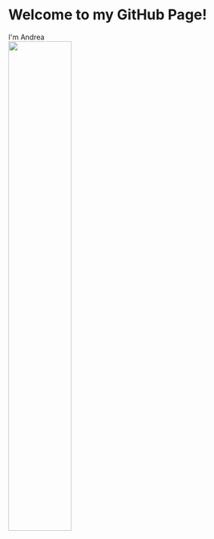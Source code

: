 # Welcome to my GitHub Page! 
<div valign="center">
	I'm Andrea
</div>
<img src="https://github-readme-stats.vercel.app/api?username=anuraghazra)](https://github.com/anuraghazra/github-readme-stats)
" height="50%" >
<!--
**aFalkons/aFalKons** is a ✨ _special_ ✨ repository because its `README.md` (this file) appears on your GitHub profile.

Here are some ideas to get you started:

- 🔭 I’m currently working on ...
- 🌱 I’m currently learning ...
- 👯 I’m looking to collaborate on ...
- 🤔 I’m looking for help with ...
- 💬 Ask me about ...
- 📫 How to reach me: ...
- 😄 Pronouns: ...
- ⚡ Fun fact: ...
-->
